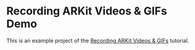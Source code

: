 # Recording ARKit Videos & GIFs Demo
This is an example project of the [Recording ARKit Videos & GIFs](https://www.appcoda.com/record-arkit-video/) tutorial.
